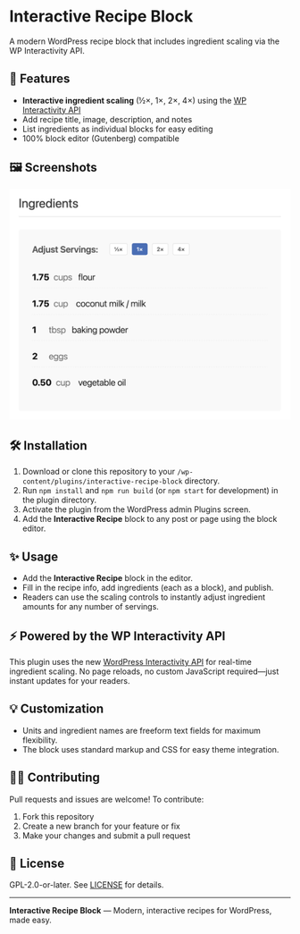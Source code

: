# Interactive Recipe Block

A modern WordPress recipe block that includes ingredient scaling via the WP Interactivity API.

## 🚀 Features

- **Interactive ingredient scaling** (½×, 1×, 2×, 4×) using the [WP Interactivity API](https://developer.wordpress.org/block-editor/reference-guides/packages/packages-interactivity/)
- Add recipe title, image, description, and notes
- List ingredients as individual blocks for easy editing
- 100% block editor (Gutenberg) compatible

## 🖼 Screenshots

![Interactive Recipe Block in the editor](assets/screenshot-1.png)

## 🛠 Installation

1. Download or clone this repository to your `/wp-content/plugins/interactive-recipe-block` directory.
2. Run `npm install` and `npm run build` (or `npm start` for development) in the plugin directory.
3. Activate the plugin from the WordPress admin Plugins screen.
4. Add the **Interactive Recipe** block to any post or page using the block editor.

## ✨ Usage

- Add the **Interactive Recipe** block in the editor.
- Fill in the recipe info, add ingredients (each as a block), and publish.
- Readers can use the scaling controls to instantly adjust ingredient amounts for any number of servings.

## ⚡️ Powered by the WP Interactivity API

This plugin uses the new [WordPress Interactivity API](https://developer.wordpress.org/block-editor/reference-guides/packages/packages-interactivity/) for real-time ingredient scaling. No page reloads, no custom JavaScript required—just instant updates for your readers.

## 💡 Customization

- Units and ingredient names are freeform text fields for maximum flexibility.
- The block uses standard markup and CSS for easy theme integration.

## 🧑‍💻 Contributing

Pull requests and issues are welcome! To contribute:

1. Fork this repository
2. Create a new branch for your feature or fix
3. Make your changes and submit a pull request

## 📄 License

GPL-2.0-or-later. See [LICENSE](LICENSE) for details.

---

**Interactive Recipe Block** — Modern, interactive recipes for WordPress, made easy. 